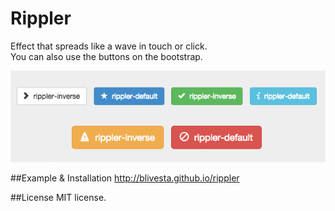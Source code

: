 Rippler
==================
Effect that spreads like a wave in touch or click.  
You can also use the buttons on the bootstrap.  

![demo image](./assets/images/sample.gif)

##Example & Installation
http://blivesta.github.io/rippler

##License
MIT license.
